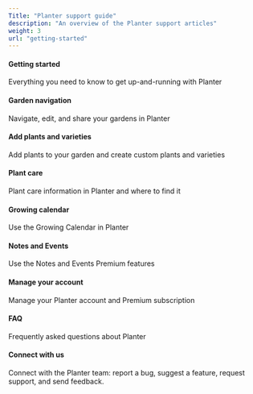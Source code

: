 ```yaml
---
Title: "Planter support guide"
description: "An overview of the Planter support articles"
weight: 3
url: "getting-started"
---
```


#### Getting started

Everything you need to know to get up-and-running with Planter

#### Garden navigation

Navigate, edit, and share your gardens in Planter

#### Add plants and varieties

Add plants to your garden and create custom plants and varieties

#### Plant care

Plant care information in Planter and where to find it

#### Growing calendar

Use the Growing Calendar in Planter

#### Notes and Events

Use the Notes and Events Premium features

#### Manage your account

Manage your Planter account and Premium subscription

#### FAQ

Frequently asked questions about Planter

#### Connect with us

Connect with the Planter team: report a bug, suggest a feature, request support, and send feedback.
